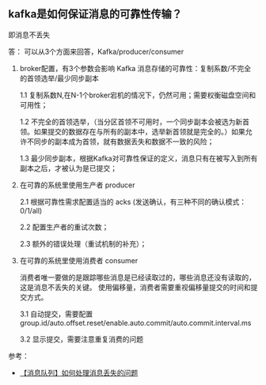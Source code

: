 ## kafka是如何保证消息的可靠性传输？
即消息不丢失

答： 可以从3个方面来回答，Kafka/producer/consumer

1. broker配置，有3个参数会影响 Kafka 消息存储的可靠性：复制系数/不完全的首领选举/最少同步副本
   
   1.1 复制系数N,在N-1个broker宕机的情况下，仍然可用；需要权衡磁盘空间和可用性；

   1.2 不完全的首领选举，（当分区首领不可用时，一个同步副本会被选为新首领。如果提交的数据存在与所有的副本中，选举新首领就是完全的。）如果允许不同步的副本成为首领，就有数据丢失和数据不一致的风险；

   1.3 最少同步副本，根据Kafka对可靠性保证的定义，消息只有在被写入到所有副本之后，才被认为是已提交；

2. 在可靠的系统里使用生产者 producer

   2.1 根据可靠性需求配置适当的 acks (发送确认，有三种不同的确认模式：0/1/all)

   2.2 配置生产者的重试次数；

   2.3 额外的错误处理（重试机制的补充）；

3. 在可靠的系统里使用消费者 consumer

   消费者唯一要做的是跟踪哪些消息是已经读取过的，哪些消息还没有读取的，这是消息不丢失的关键。
   使用偏移量，消费者需要重视偏移量提交的时间和提交方式。

   3.1 自动提交，需要配置 group.id/auto.offset.reset/enable.auto.commit/auto.commit.interval.ms

   3.2 显示提交，需要注意重复消费的问题

参考：
- [【消息队列】如何处理消息丢失的问题](https://www.cnblogs.com/756623607-zhang/p/10507267.html)

